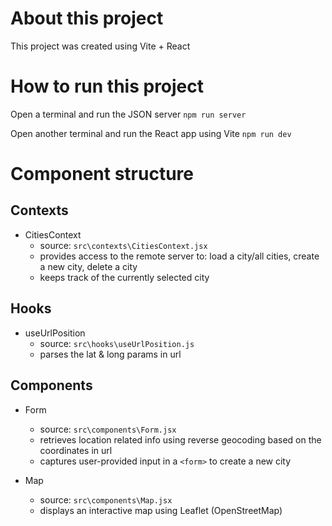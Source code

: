 # About this project

This project was created using Vite + React

# How to run this project

Open a terminal and run the JSON server
`npm run server`

Open another terminal and run the React app using Vite
`npm run dev`

# Component structure

## Contexts

- CitiesContext
  - source: `src\contexts\CitiesContext.jsx`
  - provides access to the remote server to: load a city/all cities, create a new city, delete a city
  - keeps track of the currently selected city

## Hooks

- useUrlPosition
  - source: `src\hooks\useUrlPosition.js`
  - parses the lat & long params in url

## Components

- Form

  - source: `src\components\Form.jsx`
  - retrieves location related info using reverse geocoding based on the coordinates in url
  - captures user-provided input in a `<form>` to create a new city

- Map
  - source: `src\components\Map.jsx`
  - displays an interactive map using Leaflet (OpenStreetMap)
